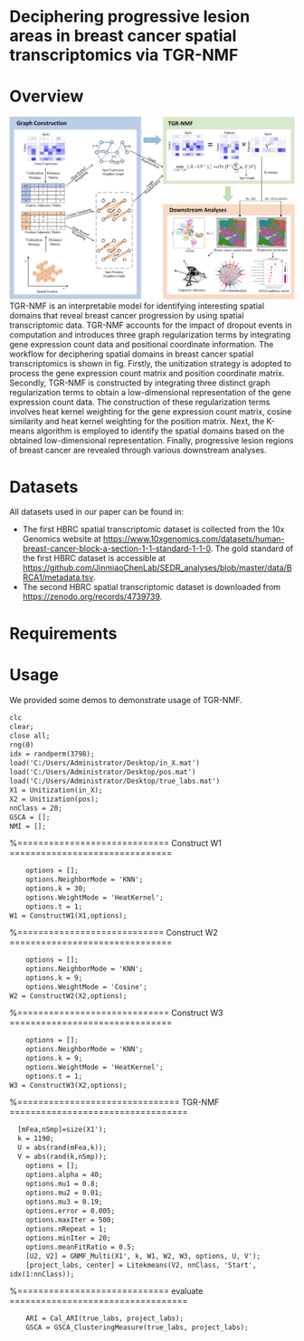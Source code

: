 # Deciphering progressive lesion areas in breast cancer spatial transcriptomics via TGR-NMF
# Overview
![flowchat](https://github.com/xiangshanxs/TGR-NMF/blob/main/TGR-NMF.jpg)
TGR-NMF is an interpretable model for identifying interesting spatial domains that reveal breast cancer progression by using spatial transcriptomic data. TGR-NMF accounts for the impact of dropout events in computation and introduces three graph regularization terms by integrating gene expression count data and positional coordinate information. The workflow for deciphering spatial domains in breast cancer spatial transcriptomics is shown in fig. Firstly, the unitization strategy is adopted to process the gene expression count matrix and position coordinate matrix. Secondly, TGR-NMF is constructed by integrating three distinct graph regularization terms to obtain a low-dimensional representation of the gene expression count data. The construction of these regularization terms involves heat kernel weighting for the gene expression count matrix, cosine similarity and heat kernel weighting for the position matrix. Next, the K-means algorithm is employed to identify the spatial domains based on the obtained low-dimensional representation. Finally, progressive lesion regions of breast cancer are revealed through various downstream analyses.
# Datasets
All datasets used in our paper can be found in:
* The first HBRC spatial transcriptomic dataset is collected from the 10x Genomics website at https://www.10xgenomics.com/datasets/human-breast-cancer-block-a-section-1-1-standard-1-1-0. The gold standard of the first HBRC dataset is accessible at https://github.com/JinmiaoChenLab/SEDR_analyses/blob/master/data/BRCA1/metadata.tsv.
* The second HBRC spatial transcriptomic dataset is downloaded from https://zenodo.org/records/4739739.
# Requirements
 
# Usage
We provided some demos to demonstrate usage of TGR-NMF.

    clc
    clear;
    close all;  
    rng(0)
    idx = randperm(3798);
    load('C:/Users/Administrator/Desktop/in_X.mat') 
    load('C:/Users/Administrator/Desktop/pos.mat') 
    load('C:/Users/Administrator/Desktop/true_labs.mat') 
    X1 = Unitization(in_X);   
    X2 = Unitization(pos);
    nnClass = 20;     
    GSCA = [];
    NMI = [];
%============================= Construct W1 ===============================

        options = [];
        options.NeighborMode = 'KNN';  
        options.k = 30;    
        options.WeightMode = 'HeatKernel'; 
        options.t = 1;     
    W1 = ConstructW1(X1,options); 
%============================ Construct W2 ===============================

        options = [];
        options.NeighborMode = 'KNN';   
        options.k = 9;     
        options.WeightMode = 'Cosine'; 
    W2 = ConstructW2(X2,options); 
%============================= Construct W3 ===============================

        options = [];
        options.NeighborMode = 'KNN';  
        options.k = 9;     
        options.WeightMode = 'HeatKernel'; 
        options.t = 1;    
    W3 = ConstructW3(X2,options);  
%=============================== TGR-NMF ==================================

      [mFea,nSmp]=size(X1');
      k = 1190;
      U = abs(rand(mFea,k));    
      V = abs(rand(k,nSmp));    
        options = [];
        options.alpha = 40;
        options.mu1 = 0.8;    
        options.mu2 = 0.01;    
        options.mu3 = 0.19;    
        options.error = 0.005;   
        options.maxIter = 500;    
        options.nRepeat = 1;    
        options.minIter = 20;  
        options.meanFitRatio = 0.5;   
        [U2, V2] = GNMF_Multi(X1', k, W1, W2, W3, options, U, V');
        [project_labs, center] = Litekmeans(V2, nnClass, 'Start', idx(1:nnClass)); 
%============================= evaluate ==================================

        ARI = Cal_ARI(true_labs, project_labs);
        GSCA = GSCA_ClusteringMeasure(true_labs, project_labs);
        
